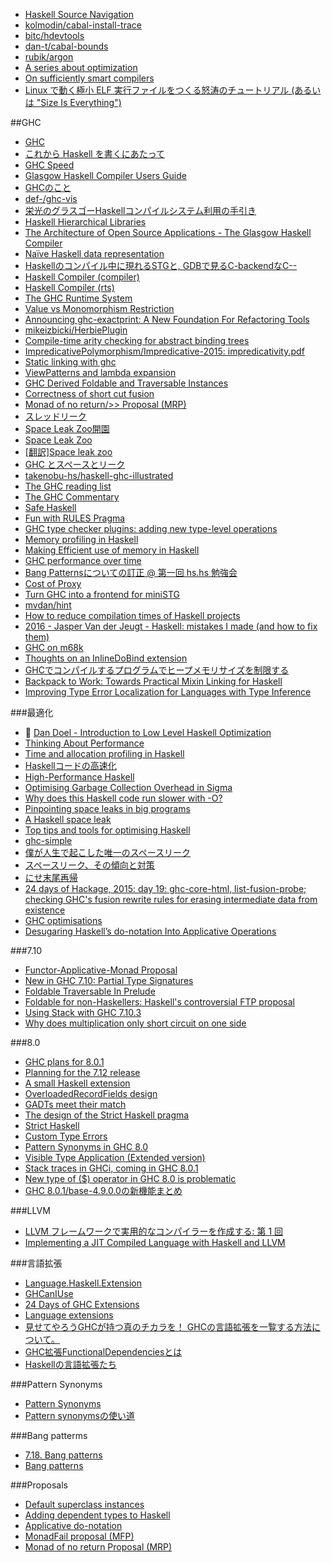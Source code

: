 * [Haskell Source Navigation](http://begriffs.com/posts/2015-07-27-haskell-source-navigation.html)
* [kolmodin/cabal-install-trace](https://github.com/kolmodin/cabal-install-trace)
* [bitc/hdevtools](https://github.com/bitc/hdevtools)
* [dan-t/cabal-bounds](https://github.com/dan-t/cabal-bounds)
* [rubik/argon](https://github.com/rubik/argon)
* [A series about optimization](https://www.reddit.com/r/haskell/comments/3urjm3/a_series_about_optimization/)
* [On sufficiently smart compilers](http://osa1.net/posts/2015-08-09-sufficiently-smart-compiler.html)
* [Linux で動く極小 ELF 実行ファイルをつくる怒涛のチュートリアル (あるいは "Size Is Everything")](http://www.hyuki.com/yukiwiki/wiki.cgi?WhirlwindTutorialOnCreatingReallyTeensyElfExecutablesForLinux)

##GHC
* [GHC](https://wiki.haskell.org/GHC)
* [これから Haskell を書くにあたって](https://speakerdeck.com/func_hs/korekara-haskell-woshu-kuniatatute)
* [GHC Speed](https://perf.haskell.org/ghc/#)
* [Glasgow Haskell Compiler Users Guide](http://downloads.haskell.org/~ghc/master/users-guide/)
* [GHCのこと](http://www.kotha.net/hperf/ghc.html)
* [def-/ghc-vis](https://github.com/def-/ghc-vis)
* [栄光のグラスゴーHaskellコンパイルシステム利用の手引き](http://www.kotha.net/ghcguide_ja/latest/)
* [Haskell Hierarchical Libraries](https://downloads.haskell.org/~ghc/latest/docs/html/libraries/index.html)
* [The Architecture of Open Source Applications - The Glasgow Haskell Compiler](http://www.aosabook.org/en/ghc.html)
* [Naïve Haskell data representation](http://www.scs.stanford.edu/14sp-cs240h/slides/memory-slides.html#(11))
* [Haskellのコンパイル中に現れるSTGと, GDBで見るC-backendなC--](http://d.hatena.ne.jp/suztomo/20111224/1324718354)
* [Haskell Compiler (compiler)](http://www.scs.stanford.edu/14sp-cs240h/slides/ghc-compiler-slides.html)
* [Haskell Compiler (rts)](http://www.scs.stanford.edu/14sp-cs240h/slides/ghc-rts.pdf)
* [The GHC Runtime System](http://ezyang.com/jfp-ghc-rts-draft.pdf)
* [Value vs Monomorphism Restriction](http://jozefg.bitbucket.org/posts/2015-03-27-unsafe.html)
* [Announcing ghc-exactprint: A New Foundation For Refactoring Tools](http://mpickering.github.io/posts/2015-07-23-ghc-exactprint.html)
* [mikeizbicki/HerbiePlugin](https://github.com/mikeizbicki/HerbiePlugin)
* [Compile-time arity checking for abstract binding trees](http://blog.callcc.name/posts/safer-abts.html)
* [ImpredicativePolymorphism/Impredicative-2015: impredicativity.pdf](https://ghc.haskell.org/trac/ghc/attachment/wiki/ImpredicativePolymorphism/Impredicative-2015/impredicativity.pdf)
* [Static linking with ghc](https://ro-che.info/articles/2015-10-26-static-linking-ghc)
* [ViewPatterns and lambda expansion](http://neilmitchell.blogspot.jp/2015/10/viewpatterns-and-lambda-expansion.html)
* [GHC Derived Foldable and Traversable Instances](http://accidentallyquadratic.tumblr.com/post/134605666547/ghc-derived-foldable-and-traversable-instances)
* [Correctness of short cut fusion](https://wiki.haskell.org/Correctness_of_short_cut_fusion)
* [Monad of no return/>> Proposal (MRP)](https://ghc.haskell.org/trac/ghc/wiki/Proposal/MonadOfNoReturn)
* [スレッドリーク](http://d.hatena.ne.jp/kazu-yamamoto/20151214)
* [Space Leak Zoo開園](https://medium.com/@maoe/space-leak-zoo%E9%96%8B%E5%9C%92-947b0422d7fd#.73wxzt8ku)
* [Space Leak Zoo](https://medium.com/space-leak-zoo)
* [[翻訳]Space leak zoo](http://qiita.com/tsukimizake774/items/b3ce44b7208523c6c046)
* [GHC とスペースとリーク](http://d.hatena.ne.jp/kazu-yamamoto/20151217)
* [takenobu-hs/haskell-ghc-illustrated](https://github.com/takenobu-hs/haskell-ghc-illustrated)
* [The GHC reading list](https://ghc.haskell.org/trac/ghc/wiki/ReadingList)
* [The GHC Commentary](https://ghc.haskell.org/trac/ghc/wiki/Commentary)
* [Safe Haskell](http://begriffs.com/posts/2015-05-24-safe-haskell.html)
* [Fun with RULES Pragma](http://www.christian-fania.de/blog/FunWithRULES.html)
* [GHC type checker plugins: adding new type-level operations](http://christiaanb.github.io/posts/type-checker-plugin/)
* [Memory profiling in Haskell](http://blog.pusher.com/memory-profiling-in-haskell/)
* [Making Efficient use of memory in Haskell](http://blog.pusher.com/making-efficient-use-of-memory-in-haskell/)
* [GHC performance over time](https://uqudy.serpens.uberspace.de/blog/2016/02/08/ghc-performance-over-time/)
* [Bang Patternsについての訂正 @ 第一回 hs.hs 勉強会](http://qiita.com/func-hs/items/51b314a2323b83653bb9)
* [Cost of Proxy](https://www.reddit.com/r/haskell/comments/47uquu/cost_of_proxy/)
* [Turn GHC into a frontend for miniSTG](http://blog.haskell-exists.com/yuras/posts/turn-ghc-into-frontend-for-ministg.html)
* [mvdan/hint](https://github.com/mvdan/hint)
* [How to reduce compilation times of Haskell projects](http://rybczak.net/2016/03/26/how-to-reduce-compilation-times-of-haskell-projects/)
* [2016 - Jasper Van der Jeugt - Haskell: mistakes I made (and how to fix them)](https://www.youtube.com/watch?v=S3WGPuqfBLg)
* [GHC on m68k](https://trofi.github.io/posts/191-ghc-on-m68k.html)
* [Thoughts on an InlineDoBind extension](https://gist.github.com/evincarofautumn/9cb3fb0197d2cfc1bc6fe88f7827216a)
* [GHCでコンパイルするプログラムでヒープメモリサイズを制限する](http://qiita.com/debug-ito/items/87fa50d5324e20936d7e)
* [Backpack to Work: Towards Practical Mixin Linking for Haskell](http://research.microsoft.com/en-us/um/people/simonpj/papers/modules/backpack-2016.pdf)
* [Improving Type Error Localization for Languages with Type Inference](https://www.youtube.com/watch?v=BMT6MZ5zuvw)

###最適化
* 🎥 [Dan Doel - Introduction to Low Level Haskell Optimization](https://www.youtube.com/watch?v=McFNkLPTOSY)
* [Thinking About Performance](http://chadaustin.me/2015/04/thinking-about-performance/)
* [Time and allocation profiling in Haskell](http://marcjuch.li/blog/2015/05/19/time-allocation-profiling-in-haskell/)
* [Haskellコードの高速化](http://www.kotha.net/hperf/)
* [High-Performance Haskell](http://www.slideshare.net/tibbe/highperformance-haskell)
* [Optimising Garbage Collection Overhead in Sigma](https://simonmar.github.io/posts/2015-07-28-optimising-garbage-collection-overhead-in-sigma.html)
* [Why does this Haskell code run slower with -O?](http://stackoverflow.com/questions/29404065/why-does-this-haskell-code-run-slower-with-o/30603291#30603291)
* [Pinpointing space leaks in big programs](http://blog.ezyang.com/2011/06/pinpointing-space-leaks-in-big-programs/)
* [A Haskell space leak](http://clrnd.com.ar/posts/2015-08-21-profiling-a-haskell-space-leak.html)
* [Top tips and tools for optimising Haskell](https://blog.pusher.com/top-tips-and-tools-for-optimising-haskell/)
* [ghc-simple](http://hackage.haskell.org/package/ghc-simple)
* [僕が人生で起こした唯一のスペースリーク](http://d.hatena.ne.jp/kazu-yamamoto/20151207)
* [スペースリーク、その傾向と対策](http://qiita.com/ruicc/items/bfa659c2ef9e1f75f7e1)
* [にせ末尾再帰](http://d.hatena.ne.jp/kazu-yamamoto/20151208)
* [24 days of Hackage, 2015: day 19: ghc-core-html, list-fusion-probe; checking GHC's fusion rewrite rules for erasing intermediate data from existence](http://conscientiousprogrammer.com/blog/2015/12/19/24-days-of-hackage-2015-day-19-ghc-core-html-list-fusion-probe-checking-ghcs-fusion-rewrite-rules-for-erasing-intermediate-data-from-existence/)
* [GHC optimisations](https://wiki.haskell.org/GHC_optimisations)
* [Desugaring Haskell’s do-notation Into Applicative Operations](http://research.microsoft.com/en-us/um/people/simonpj/papers/list-comp/applicativedo.pdf)

###7.10
* [Functor-Applicative-Monad Proposal](https://wiki.haskell.org/Functor-Applicative-Monad_Proposal)
* [New in GHC 7.10: Partial Type Signatures](https://www.fpcomplete.com/user/thomasw/new-in-ghc-7-10-partial-type-signatures)
* [Foldable Traversable In Prelude](https://wiki.haskell.org/Foldable_Traversable_In_Prelude)
* [Foldable for non-Haskellers: Haskell's controversial FTP proposal](http://tojans.me/blog/2015/10/13/foldable-for-non-haskellers-haskells-controversial-ftp-proposal/)
* [Using Stack with GHC 7.10.3](https://www.fpcomplete.com/blog/2015/12/stack-with-ghc-7-10-3)
* [Why does multiplication only short circuit on one side](http://stackoverflow.com/questions/36049689/why-does-multiplication-only-short-circuit-on-one-side)

###8.0
* [GHC plans for 8.0.1](https://ghc.haskell.org/trac/ghc/wiki/Status/GHC-8.0.1)
* [Planning for the 7.12 release](http://thread.gmane.org/gmane.comp.lang.haskell.ghc.devel/9466)
* [A small Haskell extension](http://augustss.blogspot.jp/2014/04/a-small-haskell-extension.html)
* [OverloadedRecordFields design](https://ghc.haskell.org/trac/ghc/wiki/Records/OverloadedRecordFields/Design)
* [GADTs meet their match](http://research.microsoft.com/en-us/um/people/simonpj/papers/pattern-matching/gadtpm.pdf)
* [The design of the Strict Haskell pragma](http://blog.johantibell.com/2015/11/the-design-of-strict-haskell-pragma.html)
* [Strict Haskell](http://d.hatena.ne.jp/kazu-yamamoto/20151117/1447726679)
* [Custom Type Errors](https://ghc.haskell.org/trac/ghc/wiki/Proposal/CustomTypeErrors)
* [Pattern Synonyms in GHC 8.0](http://mpickering.github.io/posts/2015-12-12-pattern-synonyms-8.html)
* [Visible Type Application (Extended version)](http://www.seas.upenn.edu/~sweirich/papers/type-app-extended.pdf)
* [Stack traces in GHCi, coming in GHC 8.0.1](http://simonmar.github.io/posts/2016-02-12-Stack-traces-in-GHCi.html)
* [New type of ($) operator in GHC 8.0 is problematic](https://mail.haskell.org/pipermail/ghc-devs/2016-February/011268.html)
* [GHC 8.0.1/base-4.9.0.0の新機能まとめ](http://fumieval.hatenablog.com/entry/2016/02/29/191740)

###LLVM
* [LLVM フレームワークで実用的なコンパイラーを作成する: 第 1 回](http://www.ibm.com/developerworks/jp/opensource/library/os-createcompilerllvm1/index.html)
* [Implementing a JIT Compiled Language with Haskell and LLVM](http://www.stephendiehl.com/llvm/)

###言語拡張
* [Language.Haskell.Extension](http://downloads.haskell.org/~ghc/latest/docs/html/libraries/Cabal-1.22.4.0/Language-Haskell-Extension.html)
* [GHCanIUse](http://damianfral.github.io/ghcaniuse/)
* [24 Days of GHC Extensions](https://ocharles.org.uk/blog/pages/2014-12-01-24-days-of-ghc-extensions.html)
* [Language extensions](http://www.scs.stanford.edu/14sp-cs240h/slides/extensions-slides.html)
* [見せてやろうGHCが持つ真のチカラを！ GHCの言語拡張を一覧する方法について。](http://qiita.com/tanakh/items/ee756a3948684ac30b34)
* [GHC拡張FunctionalDependenciesとは](http://qiita.com/tattsun58/items/6a58b8125d6eccbd111b)
* [Haskellの言語拡張たち](http://rf0444.hatenablog.jp/entry/20120513/1336883141)

###Pattern Synonyms
* [Pattern Synonyms](https://ghc.haskell.org/trac/ghc/wiki/PatternSynonyms)
* [Pattern synonymsの使い道](http://maoe.hatenadiary.jp/entry/2014/03/30/004049)

###Bang patterms
* [7.18. Bang patterns](https://downloads.haskell.org/~ghc/latest/docs/html/users_guide/bang-patterns.html)
* [Bang patterns](https://ghc.haskell.org/trac/haskell-prime/wiki/BangPatterns)

###Proposals
* [Default superclass instances](https://ghc.haskell.org/trac/ghc/wiki/DefaultSuperclassInstances)
* [Adding dependent types to Haskell](https://ghc.haskell.org/trac/ghc/wiki/DependentHaskell)
* [Applicative do-notation](https://ghc.haskell.org/trac/ghc/wiki/ApplicativeDo)
* [MonadFail proposal (MFP)](https://github.com/quchen/articles/blob/master/monad_fail.md)
* [Monad of no return Proposal (MRP)](https://www.reddit.com/r/haskell/comments/3mb8lb/monad_of_no_return_proposal_mrp/)
